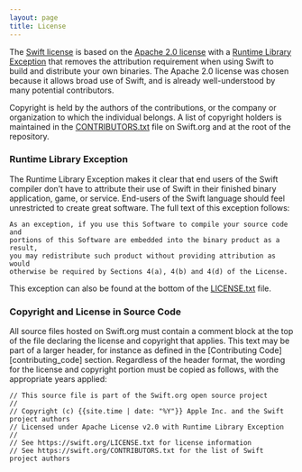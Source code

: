 ```yaml
---
layout: page
title: License
---
```


The [Swift license](/LICENSE.txt) is based on the [Apache 2.0 license](https://www.apache.org/licenses/LICENSE-2.0.html) with a [Runtime Library Exception](#runtime-library-exception) that removes the attribution requirement when using Swift to build and distribute your own binaries. The Apache 2.0 license was chosen because it allows broad use of Swift, and is already well-understood by many potential contributors.

Copyright is held by the authors of the contributions, or the company or organization to which the individual belongs.  A list of copyright holders is maintained in the [CONTRIBUTORS.txt](/CONTRIBUTORS.txt) file on Swift.org and at the root of the repository.


### Runtime Library Exception

The Runtime Library Exception makes it clear that end users of the Swift compiler don’t have to attribute their use of Swift in their finished binary application, game, or service. End-users of the Swift language should feel unrestricted to create great software. The full text of this exception follows:

~~~~
As an exception, if you use this Software to compile your source code and
portions of this Software are embedded into the binary product as a result,
you may redistribute such product without providing attribution as would
otherwise be required by Sections 4(a), 4(b) and 4(d) of the License.
~~~~

This exception can also be found at the bottom of the [LICENSE.txt](/LICENSE.txt) file.


### Copyright and License in Source Code

All source files hosted on Swift.org must contain a comment block at the top of the file declaring the license and copyright that applies.  This text may be part of a larger header, for instance as defined in the [Contributing Code][contributing_code] section. Regardless of the header format, the wording for the license and copyright portion must be copied as follows, with the appropriate years applied:

~~~~
// This source file is part of the Swift.org open source project
//
// Copyright (c) {{site.time | date: "%Y"}} Apple Inc. and the Swift project authors
// Licensed under Apache License v2.0 with Runtime Library Exception
//
// See https://swift.org/LICENSE.txt for license information
// See https://swift.org/CONTRIBUTORS.txt for the list of Swift project authors
~~~~
